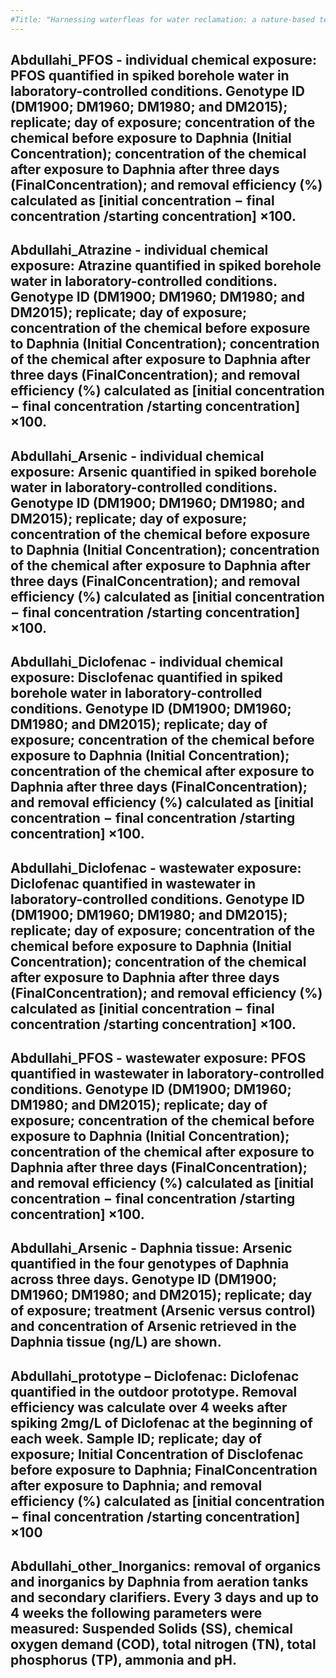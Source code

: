 ```yaml
---
#Title: "Harnessing waterfleas for water reclamation: a nature-based tertiary wastewater treatment technology"
---
```


## Abdullahi_PFOS - individual chemical exposure: PFOS quantified in spiked borehole water in laboratory-controlled conditions. Genotype ID (DM1900; DM1960; DM1980; and DM2015); replicate; day of exposure; concentration of the chemical before exposure to Daphnia (Initial Concentration); concentration of the chemical after exposure to Daphnia after three days (FinalConcentration); and removal efficiency (%) calculated as [initial concentration − final concentration /starting concentration] ×100. 

## Abdullahi_Atrazine - individual chemical exposure: Atrazine quantified in spiked borehole water in laboratory-controlled conditions. Genotype ID (DM1900; DM1960; DM1980; and DM2015); replicate; day of exposure; concentration of the chemical before exposure to Daphnia (Initial Concentration); concentration of the chemical after exposure to Daphnia after three days (FinalConcentration); and removal efficiency (%) calculated as [initial concentration − final concentration /starting concentration] ×100.

## Abdullahi_Arsenic - individual chemical exposure: Arsenic quantified in spiked borehole water in laboratory-controlled conditions. Genotype ID (DM1900; DM1960; DM1980; and DM2015); replicate; day of exposure; concentration of the chemical before exposure to Daphnia (Initial Concentration); concentration of the chemical after exposure to Daphnia after three days (FinalConcentration); and removal efficiency (%) calculated as [initial concentration − final concentration /starting concentration] ×100.

## Abdullahi_Diclofenac - individual chemical exposure: Disclofenac quantified in spiked borehole water in laboratory-controlled conditions. Genotype ID (DM1900; DM1960; DM1980; and DM2015); replicate; day of exposure; concentration of the chemical before exposure to Daphnia (Initial Concentration); concentration of the chemical after exposure to Daphnia after three days (FinalConcentration); and removal efficiency (%) calculated as [initial concentration − final concentration /starting concentration] ×100.

## Abdullahi_Diclofenac - wastewater exposure: Diclofenac quantified in wastewater in laboratory-controlled conditions. Genotype ID (DM1900; DM1960; DM1980; and DM2015); replicate; day of exposure; concentration of the chemical before exposure to Daphnia (Initial Concentration); concentration of the chemical after exposure to Daphnia after three days (FinalConcentration); and removal efficiency (%) calculated as [initial concentration − final concentration /starting concentration] ×100.

## Abdullahi_PFOS - wastewater exposure: PFOS quantified in wastewater in laboratory-controlled conditions. Genotype ID (DM1900; DM1960; DM1980; and DM2015); replicate; day of exposure; concentration of the chemical before exposure to Daphnia (Initial Concentration); concentration of the chemical after exposure to Daphnia after three days (FinalConcentration); and removal efficiency (%) calculated as [initial concentration − final concentration /starting concentration] ×100.

## Abdullahi_Arsenic - Daphnia tissue: Arsenic quantified in the four genotypes of Daphnia across three days. Genotype ID (DM1900; DM1960; DM1980; and DM2015); replicate; day of exposure; treatment (Arsenic versus control) and concentration of Arsenic retrieved in the Daphnia tissue (ng/L) are shown. 

## Abdullahi_prototype – Diclofenac: Diclofenac quantified in the outdoor prototype. Removal efficiency was calculate over 4 weeks after spiking 2mg/L of Diclofenac at the beginning of each week. Sample ID; replicate; day of exposure; Initial Concentration of Disclofenac before exposure to Daphnia; FinalConcentration after exposure to Daphnia; and removal efficiency (%) calculated as [initial concentration − final concentration /starting concentration] ×100

## Abdullahi_other_Inorganics: removal of organics and inorganics by Daphnia from aeration tanks and secondary clarifiers. Every 3 days and up to 4 weeks the following parameters were measured: Suspended Solids (SS), chemical oxygen demand (COD), total nitrogen (TN), total phosphorus (TP), ammonia and pH. 
